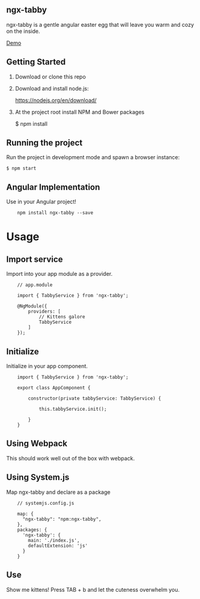 ## ngx-tabby

ngx-tabby is a gentle angular easter egg that will leave you warm and cozy on the inside.

[Demo](https://dqsmith.github.io/ngx-tabby/docs/demo/)

## Getting Started

1. Download or clone this repo
2. Download and install node.js: 

	https://nodejs.org/en/download/
	
3. At the project root install NPM and Bower packages

    $ npm install

## Running the project

Run the project in development mode and spawn a browser instance:

    $ npm start	

## Angular Implementation

Use in your Angular project!

```
    npm install ngx-tabby --save
```

# Usage

## Import service

Import into your app module as a provider.

```
    // app.module

    import { TabbyService } from 'ngx-tabby';

    @NgModule({
        providers: [
            // Kittens galore
            TabbyService
        ]
    });
```

## Initialize

Initialize in your app component.

```
    import { TabbyService } from 'ngx-tabby';

    export class AppComponent {

        constructor(private tabbyService: TabbyService) {

            this.tabbyService.init();

        }
    }
```

## Using Webpack

This should work well out of the box with webpack.

## Using System.js

Map ngx-tabby and declare as a package

```
    // systemjs.config.js

    map: {
      "ngx-tabby": "npm:ngx-tabby",
    },    
    packages: {
      'ngx-tabby': {
        main: './index.js',
        defaultExtension: 'js'
      }
    }
```

## Use

Show me kittens!  Press TAB + b and let the cuteness overwhelm you.